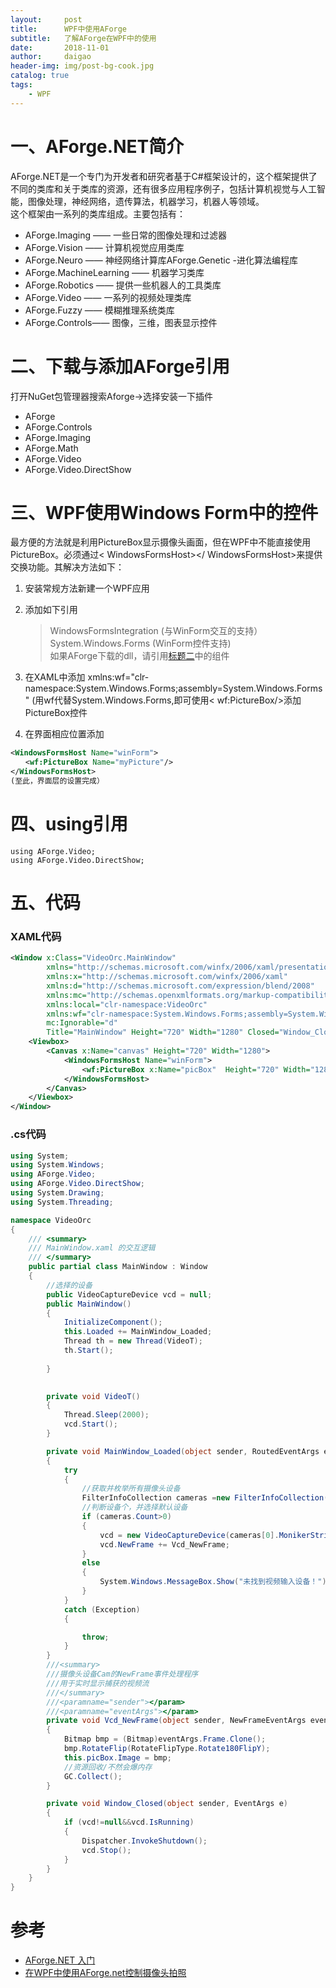 ```yaml
---
layout:     post
title:      WPF中使用AForge
subtitle:   了解AForge在WPF中的使用
date:       2018-11-01
author:     daigao
header-img: img/post-bg-cook.jpg
catalog: true
tags:
    - WPF
---
```


# 一、AForge.NET简介

AForge.NET是一个专门为开发者和研究者基于C#框架设计的，这个框架提供了不同的类库和关于类库的资源，还有很多应用程序例子，包括计算机视觉与人工智能，图像处理，神经网络，遗传算法，机器学习，机器人等领域。  
这个框架由一系列的类库组成。主要包括有：  
- AForge.Imaging —— 一些日常的图像处理和过滤器  
- AForge.Vision —— 计算机视觉应用类库  
- AForge.Neuro —— 神经网络计算库AForge.Genetic -进化算法编程库  
- AForge.MachineLearning —— 机器学习类库  
- AForge.Robotics —— 提供一些机器人的工具类库  
- AForge.Video —— 一系列的视频处理类库  
- AForge.Fuzzy —— 模糊推理系统类库  
- AForge.Controls—— 图像，三维，图表显示控件

# 二、下载与添加AForge引用

打开NuGet包管理器搜索Aforge->选择安装一下插件
- AForge
- AForge.Controls
- AForge.Imaging
- AForge.Math
- AForge.Video
- AForge.Video.DirectShow

# 三、WPF使用Windows Form中的控件

最方便的方法就是利用PictureBox显示摄像头画面，但在WPF中不能直接使用PictureBox。必须通过< WindowsFormsHost></ WindowsFormsHost>来提供交换功能。其解决方法如下：
1. 安装常规方法新建一个WPF应用

2. 添加如下引用
    > WindowsFormsIntegration (与WinForm交互的支持）  
    >System.Windows.Forms (WinForm控件支持)  
    >如果AForge下载的dll，请引用[标题二](#二、下载与添加AForge引用)中的组件

3. 在XAML中添加
xmlns:wf="clr-namespace:System.Windows.Forms;assembly=System.Windows.Forms"  (用wf代替System.Windows.Forms,即可使用< wf:PictureBox/>添加PictureBox控件

4. 在界面相应位置添加

```xml
<WindowsFormsHost Name="winForm">
　　<wf:PictureBox Name="myPicture"/>
</WindowsFormsHost>
(至此，界面层的设置完成）
```

# 四、using引用

```
using AForge.Video;
using AForge.Video.DirectShow;
```

# 五、代码

### XAML代码
```XMl
<Window x:Class="VideoOrc.MainWindow"
        xmlns="http://schemas.microsoft.com/winfx/2006/xaml/presentation"
        xmlns:x="http://schemas.microsoft.com/winfx/2006/xaml"
        xmlns:d="http://schemas.microsoft.com/expression/blend/2008"
        xmlns:mc="http://schemas.openxmlformats.org/markup-compatibility/2006"
        xmlns:local="clr-namespace:VideoOrc"
        xmlns:wf="clr-namespace:System.Windows.Forms;assembly=System.Windows.Forms"
        mc:Ignorable="d"
        Title="MainWindow" Height="720" Width="1280" Closed="Window_Closed">
    <Viewbox>
        <Canvas x:Name="canvas" Height="720" Width="1280">
            <WindowsFormsHost Name="winForm">
                <wf:PictureBox x:Name="picBox"  Height="720" Width="1280"></wf:PictureBox>
            </WindowsFormsHost>
        </Canvas>
    </Viewbox>
</Window>
```

### .cs代码
```C#
using System;
using System.Windows;
using AForge.Video;
using AForge.Video.DirectShow;
using System.Drawing;
using System.Threading;

namespace VideoOrc
{
    /// <summary>
    /// MainWindow.xaml 的交互逻辑
    /// </summary>
    public partial class MainWindow : Window
    {
        //选择的设备
        public VideoCaptureDevice vcd = null;
        public MainWindow()
        {
            InitializeComponent();
            this.Loaded += MainWindow_Loaded;
            Thread th = new Thread(VideoT);
            th.Start();
            
        }
        

        private void VideoT()
        {
            Thread.Sleep(2000);
            vcd.Start();
        }

        private void MainWindow_Loaded(object sender, RoutedEventArgs e)
        {
            try
            {
                //获取并枚举所有摄像头设备
                FilterInfoCollection cameras =new FilterInfoCollection(FilterCategory.VideoInputDevice);
                //判断设备个，并选择默认设备
                if (cameras.Count>0)
                {
                    vcd = new VideoCaptureDevice(cameras[0].MonikerString);
                    vcd.NewFrame += Vcd_NewFrame;
                }
                else
                {
                    System.Windows.MessageBox.Show("未找到视频输入设备！");
                }
            }
            catch (Exception)
            {

                throw;
            }
        }
        ///<summary>
        ///摄像头设备Cam的NewFrame事件处理程序
        ///用于实时显示捕获的视频流
        ///</summary>
        ///<paramname="sender"></param>
        ///<paramname="eventArgs"></param>
        private void Vcd_NewFrame(object sender, NewFrameEventArgs eventArgs)
        {
            Bitmap bmp = (Bitmap)eventArgs.Frame.Clone();
            bmp.RotateFlip(RotateFlipType.Rotate180FlipY);
            this.picBox.Image = bmp;
            //资源回收/不然会爆内存
            GC.Collect();
        }

        private void Window_Closed(object sender, EventArgs e)
        {
            if (vcd!=null&&vcd.IsRunning)
            {
                Dispatcher.InvokeShutdown();
                vcd.Stop();
            }
        }
    }
}
```

# 参考

- [AForge.NET 入门](https://blog.csdn.net/iwbfaith/article/details/54838427)
- [在WPF中使用AForge.net控制摄像头拍照](http://www.cnblogs.com/xhwang2003/archive/2013/02/07/AForge.html)


